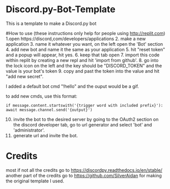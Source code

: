 # Discord.py-Bot-Template
This is a template to make a Discord.py bot

#How to use
(these instructions only help for people using http://replit.com)
1.open https://discord,com/developers/applications
2. make a new application
3. name it whatever you want, on the left open the 'Bot' section
4. add new bot and name it the same as your application
5. hit "reset token" and a popup will appear, hit yes.
6. keep that tab open
7. import this code within replit by creating a new repl and hit 'import from github'.
8. go into the lock icon on the left and the key should be "DISCORD_TOKEN" and the value is your bot's token
9. copy and past the token into the value and hit "add new secret".

I added a default bot cmd "!hello" and the ouput would be a gif.

to add new cmds, use this format: 

``if message.content.startswith('{trigger word with included prefix}'):
      await message.channel.send('{output}')``
    
10. invite the bot to the desired server by going to the OAuth2 section on the discord developer tab, go to url generator and select 'bot' and 'administrator'.
11. generate url and invite the bot.

# Credits
most if not all the credits go to https://discordpy.readthedocs.io/en/stable/
another part of the credits go to https://github.com/SilverAidan for making the original template I used.
